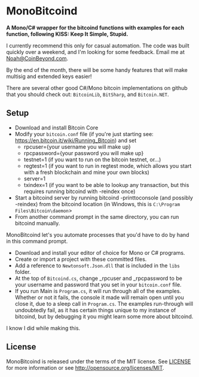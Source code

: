 MonoBitcoind
============

**A Mono/C# wrapper for the bitcoind functions with examples for each function, following KISS: Keep It Simple, Stupid.**

I currently recommend this only for casual automation.  The code was built quickly over a weekend, and I'm looking for some feedback.  Email me at Noah@CoinBeyond.com.

By the end of the month, there will be some handy features that will make multisig and extended keys easier!

There are several other good C#/Mono bitcoin implementations on github that you should check out:
`BitcoinLib`, `BitSharp`, and `Bitcoin.NET`.

Setup
-----

- Download and install Bitcoin Core
- Modify your `bitcoin.conf` file (if you're just starting see: https://en.bitcoin.it/wiki/Running_Bitcoin) and set
  - rpcuser={your username you will make up}
  - rpcpassword={your password you will make up}
  - testnet=1 (if you want to run on the bitcoin testnet, or...)
  - regtest=1 (if you want to run in regtest mode, which allows you start with a fresh blockchain and mine your own blocks)
  - server=1
  - txindex=1 (if you want to be able to lookup any transaction, but this requires running bitcoind with -reindex once)
- Start a bitcoind server by running bitcoind -printtoconsole (and possibly -reindex) from the bitcoind location (in Windows, this is `C:\Program Files\Bitcoin\daemon`>
- From another command prompt in the same directory, you can run bitcoind manually.  

MonoBitcoind let's you automate processes that you'd have to do by hand in this command prompt.

- Download and install your editor of choice for Mono or C# programs.
- Create or import a project with these committed files.
- Add a reference to `Newtonsoft.Json.dll` that is included in the `libs` folder.
- At the top of `Bitcoind.cs`, change _rpcuser and _rpcpassword to be your username and password that you set in your `bitcoin.conf` file.
- If you run Main is `Program.cs`, it will run through all of the examples.  Whether or not it fails, the console it made will remain open until you close it, due to a sleep call in `Program.cs`.  The examples run-through will undoubtedly fail, as it has certain things unique to my instance of bitcoind, but by debugging it you might learn some more about bitcoind.

I know I did while making this.

License
-------

MonoBitcoind is released under the terms of the MIT license. See [LICENSE](LICENSE) for more information or see http://opensource.org/licenses/MIT.

